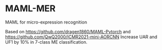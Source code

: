 # MAML-MER
MAML for micro-expression recognition 

Based on https://github.com/dragen1860/MAML-Pytorch and https://github.com/QwQ2000/ICMR2021-mini-AORCNN
Increase  UAR and UF1 by 10% in 7-class ME classification.
